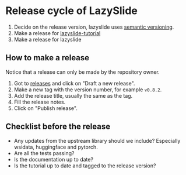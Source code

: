 # Release cycle of LazySlide

1. Decide on the release version, lazyslide uses [semantic versioning](https://semver.org/).
2. Make a release for [lazyslide-tutorial](https://github.com/rendeirolab/lazyslide-tutorials)
3. Make a release for lazyslide

## How to make a release

Notice that a release can only be made by the repository owner.

1. Got to [releases](https://github.com/rendeirolab/lazyslide/releases) and click on "Draft a new release".
2. Make a new tag with the version number, for example `v0.8.2`.
3. Add the release title, usually the same as the tag.
3. Fill the release notes.
4. Click on "Publish release".

## Checklist before the release

- Any updates from the upstream library should we include? Especially wsidata, huggingface and pytorch.
- Are all the tests passing?
- Is the documentation up to date?
- Is the tutorial up to date and tagged to the release version?
